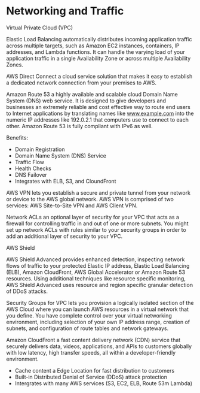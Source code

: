 # Networking and Traffic

Virtual Private Cloud (VPC)

Elastic Load Balancing
automatically distributes incoming application traffic across multiple targets, such as Amazon EC2 instances, containers, IP addresses, and Lambda functions. It can handle the varying load of your application traffic in a single Availability Zone or across multiple Availability Zones. 

AWS Direct Connect
a cloud service solution that makes it easy to establish a dedicated network connection from your premises to AWS. 

Amazon Route 53
a highly available and scalable cloud Domain Name System (DNS) web service. It is designed to give developers and businesses an extremely reliable and cost effective way to route end users to Internet applications by translating names like www.example.com into the numeric IP addresses like 192.0.2.1 that computers use to connect to each other. Amazon Route 53 is fully compliant with IPv6 as well.

Benefits:

- Domain Registration
- Domain Name System (DNS) Service
- Traffic Flow
- Health Checks
- DNS Failover
- Integrates with ELB, S3, and CloundFront

AWS VPN
lets you establish a secure and private tunnel from your network or device to the AWS global network. AWS VPN is comprised of two services: AWS Site-to-Site VPN and AWS Client VPN.

Network ACLs
an optional layer of security for your VPC that acts as a firewall for controlling traffic in and out of one or more subnets. You might set up network ACLs with rules similar to your security groups in order to add an additional layer of security to your VPC.

AWS Shield

AWS Shield Advanced
provides enhanced detection, inspecting network flows of traffic to your protected Elastic IP address, Elastic Load Balancing (ELB), Amazon CloudFront, AWS Global Accelerator or Amazon Route 53 resources. Using additional techniques like resource specific monitoring, AWS Shield Advanced uses resource and region specific granular detection of DDoS attacks.

Security Groups for VPC
lets you provision a logically isolated section of the AWS Cloud where you can launch AWS resources in a virtual network that you define. You have complete control over your virtual networking environment, including selection of your own IP address range, creation of subnets, and configuration of route tables and network gateways. 

Amazon CloudFront
a fast content delivery network (CDN) service that securely delivers data, videos, applications, and APIs to customers globally with low latency, high transfer speeds, all within a developer-friendly environment.

- Cache content a Edge Location for fast distribution to customers
- Built-in Distributed Denial of Service (DDoS) attack protection
- Intergrates with many AWS services (S3, EC2, ELB, Route 53m Lambda)
